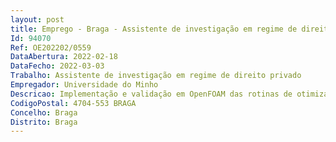 ```yaml
--- 
layout: post
title: Emprego - Braga - Assistente de investigação em regime de direito privado
Id: 94070
Ref: OE202202/0559
DataAbertura: 2022-02-18
DataFecho: 2022-03-03
Trabalho: Assistente de investigação em regime de direito privado
Empregador: Universidade do Minho
Descricao: Implementação e validação em OpenFOAM das rotinas de otimização do processo de extrusão sopro, recorrendo a métodos convencionais e baseados em inteligência artificial.
CodigoPostal: 4704-553 BRAGA
Concelho: Braga
Distrito: Braga
--- 
```

